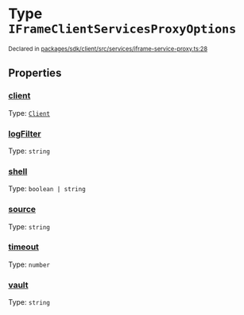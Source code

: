 # Type `IFrameClientServicesProxyOptions`
<sub>Declared in [packages/sdk/client/src/services/iframe-service-proxy.ts:28](https://github.com/dxos/dxos/blob/bfdd5a17b/packages/sdk/client/src/services/iframe-service-proxy.ts#L28)</sub>




## Properties
### [client](https://github.com/dxos/dxos/blob/bfdd5a17b/packages/sdk/client/src/services/iframe-service-proxy.ts#L30)
Type: <code>[Client](/api/@dxos/react-client/classes/Client)</code>




### [logFilter](https://github.com/dxos/dxos/blob/bfdd5a17b/packages/sdk/client/src/services/iframe-service-proxy.ts#L34)
Type: <code>string</code>




### [shell](https://github.com/dxos/dxos/blob/bfdd5a17b/packages/sdk/client/src/services/iframe-service-proxy.ts#L31)
Type: <code>boolean | string</code>




### [source](https://github.com/dxos/dxos/blob/bfdd5a17b/packages/sdk/client/src/services/iframe-service-proxy.ts#L29)
Type: <code>string</code>




### [timeout](https://github.com/dxos/dxos/blob/bfdd5a17b/packages/sdk/client/src/services/iframe-service-proxy.ts#L33)
Type: <code>number</code>




### [vault](https://github.com/dxos/dxos/blob/bfdd5a17b/packages/sdk/client/src/services/iframe-service-proxy.ts#L32)
Type: <code>string</code>





